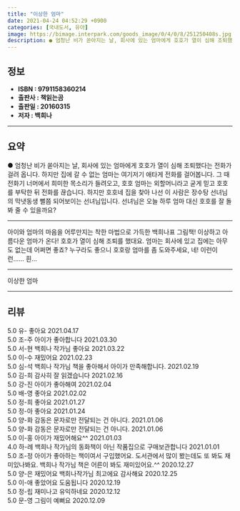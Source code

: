 ```yaml
---
title: "이상한 엄마"
date: 2021-04-24 04:52:29 +0900
categories: [국내도서, 유아]
image: https://bimage.interpark.com/goods_image/0/4/0/8/251250408s.jpg
description: ● 엄청난 비가 쏟아지는 날, 회사에 있는 엄마에게 호호가 열이 심해 조퇴했다는 전화가 걸려 옵니다. 하지만 집에 갈 수 없는 엄마는 여기저기 애타게 전화를 걸어봅니다. 그 때 전화기 너머에서 희미한 목소리가 들려오고, 호호 엄마는 외할머니라고 굳게 믿고 호호를 부탁한 뒤 전화를 끊습
---
```


## **정보**

- **ISBN : 9791158360214**
- **출판사 : 책읽는곰**
- **출판일 : 20160315**
- **저자 : 백희나**

------



## **요약**

●  엄청난 비가 쏟아지는 날, 회사에 있는 엄마에게 호호가 열이 심해 조퇴했다는 전화가 걸려 옵니다. 하지만 집에 갈 수 없는 엄마는 여기저기 애타게 전화를 걸어봅니다. 그 때 전화기 너머에서 희미한 목소리가 들려오고, 호호 엄마는 외할머니라고 굳게 믿고 호호를 부탁한 뒤 전화를 끊습니다. 하지만 호호네 집을 찾아 나선 이 사람은 장수탕 선녀님의 막냇동생 뻘쯤 되어보이는 선녀님입니다. 선녀님은 오늘 하루 엄마 대신 호호를 잘 돌봐 줄 수 있을까요?

------

아이와 엄마의 마음을 어루만지는&#x0D;착한 마법으로 가득한 백희나표 그림책!&#x0D;이상하고 아름다운 엄마가 온다!&#x0D;&#x0D;호호가 열이 심해 조퇴를 했대요.&#x0D;엄마는 회사에 있고 집에는 아무도 없는데 어쩌면 좋죠?&#x0D;누구라도 좋으니 호호랑 엄마를 좀 도와주세요, 네!&#x0D;&#x0D;이런이런…… 흰... 

------


이상한 엄마 

------


## **리뷰** 

5.0 유- 좋아요  2021.04.17 <br/>5.0 조-주 아이가 좋아합니다 2021.03.30 <br/>5.0 서-현 백희나 작가님 좋아요 2021.03.22 <br/>5.0 이-수 재밌어요 2021.02.23 <br/>5.0 심-석 백희나 작가님 책을 좋아해서 아이가 만족해합니다. 2021.02.19 <br/>5.0 김-희 감사히 잘 읽겠습니다 2021.02.16 <br/>5.0 강-진 아이가 좋아해여 2021.02.04 <br/>5.0 배-영 좋아요 2021.02.02 <br/>5.0 정-희 좋아요 2021.01.27 <br/>5.0 정-아 좋아요 2021.01.24 <br/>5.0 양-화 감동은 문자로만 전달되는 건 아니다. 2021.01.06 <br/>5.0 양-화 감동은 문자로만 전달되는 건 아니다. 2021.01.06 <br/>5.0 이-홍 아이가 재밌어해요^^ 2021.01.03 <br/>4.0 하-례 백희나 작가님의 동화책이 아닌 작품집으로 구매보관합니다 2021.01.01 <br/>5.0 조-정 아이가 좋아하는 책이여서 구입했어요. 도서관에서 많이 봤는데도 또 봐도 재미있나봐요. 백희나 작가님 책은 어른이 봐도 재미있어요.^^ 2020.12.27 <br/>5.0 양-은 재밌어요 백희나작가님 최고에요 감사해요 2020.12.25 <br/>5.0 이-애 좋았어요 도움됩니다 2020.12.19 <br/>5.0 정-립 재미나고 유익하네요 2020.12.12 <br/>5.0 문-영 그림이 예뻐요 2020.12.09 <br/>